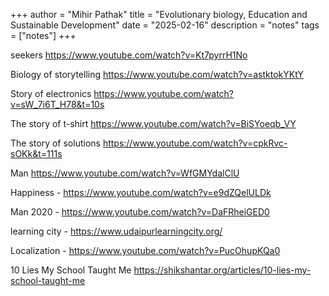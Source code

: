 +++
author = "Mihir Pathak"
title = "Evolutionary biology, Education and Sustainable Development"
date = "2025-02-16"
description = "notes"
tags = ["notes"]
+++

seekers https://www.youtube.com/watch?v=Kt7pyrrH1No

Biology of storytelling https://www.youtube.com/watch?v=astktokYKtY

Story of electronics https://www.youtube.com/watch?v=sW_7i6T_H78&t=10s

The story of t-shirt https://www.youtube.com/watch?v=BiSYoeqb_VY

The story of solutions https://www.youtube.com/watch?v=cpkRvc-sOKk&t=111s

Man https://www.youtube.com/watch?v=WfGMYdalClU

Happiness - https://www.youtube.com/watch?v=e9dZQelULDk

Man 2020 - https://www.youtube.com/watch?v=DaFRheiGED0

learning city - https://www.udaipurlearningcity.org/

Localization - https://www.youtube.com/watch?v=PucOhupKQa0

10 Lies My School Taught Me https://shikshantar.org/articles/10-lies-my-school-taught-me

